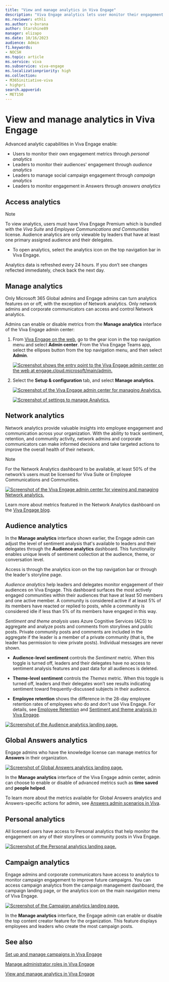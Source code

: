 ```yaml
---
title: "View and manage analytics in Viva Engage"
description: "Viva Engage analytics lets user monitor their engagement metrics and leaders monitor audience engagement (audience analytics), campaign engagement, and monitor engagement in Answers."
ms.reviewer: ethli
ms.author: v-bvrana
author: Starshine89
manager: elizapo
ms.date: 10/16/2023
audience: Admin
f1.keywords:
- NOCSH
ms.topic: article
ms.service: viva
ms.subservice: viva-engage
ms.localizationpriority: high
ms.collection:  
- M365initiative-viva
- highpri
search.appverid:
- MET150
---
```



# View and manage analytics in Viva Engage

Advanced analytic capabilities in Viva Engage enable:
- Users to monitor their own engagement metrics through *personal analytics*
- Leaders to monitor their audiences' engagement through *audience analytics*
- Leaders to manage social campaign engagement through *campaign analytics*
- Leaders to monitor engagement in Answers through *answers analytics*

## Access analytics

>[!NOTE]
>To view analytics, users must have Viva Engage Premium which is bundled with the *Viva Suite* and *Employee Communications and Communities* license. Audience analytics are only viewable by leaders that have at least one primary assigned audience and their delegates.

- To open analytics, select the analytics icon on the top navigation bar in Viva Engage.

Analytics data is refreshed every 24 hours. If you don’t see changes reflected immediately, check back the next day.

## Manage analytics

Only Microsoft 365 Global admins and Engage admins can turn analytics features on or off, with the exception of Network analytics. Only network admins and corporate communicators can access and control Network analytics. 

Admins can enable or disable metrics from the **Manage analytics** interface of the Viva Engage admin center:

1. From [Viva Engage on the web](https://www.engage.cloud.microsoft/main/admin), go to the gear icon in the top navigation menu and select **Admin center**. From the Viva Engage Teams app, select the ellipses button from the top navigation menu, and then select **Admin**.

    [![Screenshot shows the entry point to the Viva Engage admin center on the web at engage.cloud.microsoft/main/admin.](/viva/media/engage/admin/web-admin-entry.png)](/viva/media/engage/admin/web-admin-entry.png#lightbox)

1. Select the **Setup & configuration** tab, and select **Manage analytics**.

    [![Screenshot of the Viva Engage admin center for managing Analytics.](/Viva/media/engage/admin/manage-analytics-eac.png)](/Viva/media/engage/admin/manage-analytics-eac.png#lightbox)

    [![Screenshot of settings to manage Analytics.](/Viva/media/engage/admin/analytics-admin-settings.png)](/Viva/media/engage/admin/analytics-admin-settings.png#lightbox)

## Network analytics

Network analytics provide valuable insights into employee engagement and communication across your organization. With the ability to track sentiment, retention, and community activity, network admins and corporate communicators can make informed decisions and take targeted actions to improve the overall health of their network. 

>[!NOTE] 
>For the Network Analytics dashboard to be available, at least 50% of the network’s users must be licensed for Viva Suite or Employee Communications and Communities.

  [![Screenshot of the Viva Engage admin center for viewing and managing Network analytics.](/Viva/media/engage/admin/engage-network-analytics.png)](/Viva/media/engage/admin/engage-network-analytics.png#lightbox)

Learn more about metrics featured in the Network Analytics dashboard on the [Viva Engage blog](https://techcommunity.microsoft.com/t5/viva-engage-blog/bg-p/Viva_Engage_Blog).

## Audience analytics  

In the **Manage analytics** interface shown earlier, the Engage admin can adjust the level of sentiment analysis that's available to leaders and their delegates through the **Audience analytics** dashboard. This functionality enables unique levels of sentiment collection at the audience, theme, or conversation level.

Access is through the analytics icon on the top navigation bar or through the leader's storyline page.

*Audience analytics* help leaders and delegates monitor engagement of their audiences on Viva Engage. This dashboard surfaces the most actively engaged communities within their audiences that have at least 50 members and one active member. A community is considered active if at least 5% of its members have reacted or replied to posts, while a community is considered idle if less than 5% of its members have engaged in this way.

*Sentiment and theme analysis* uses Azure Cognitive Services (ACS) to aggregate and analyze posts and comments from storylines and public posts. Private community posts and comments are included in the aggregate if the leader is a member of a private community (that is, the leader has permission to view private posts). Individual messages are never shown.

- **Audience-level sentiment** controls the *Sentiment* metric. When this toggle is turned off, leaders and their delegates have no access to sentiment analysis features and past data for all audiences is deleted.

-	**Theme-level sentiment** controls the *Themes* metric. When this toggle is turned off, leaders and their delegates won’t see results indicating sentiment toward frequently-discussed subjects in their audience.
-	**Employee retention** shows the difference in the 28-day employee retention rates of employees who do and don't use Viva Engage. For details, see [Employee Retention](/purview/retention-policies-viva-engage) and [Sentiment and theme analysis in Viva Engage](https://support.microsoft.com/en-us/topic/sentiment-and-theme-analysis-in-viva-engage-065c3355-d156-4bf8-afdb-663b0724befd).

[![Screenshot of the Audience analytics landing page.](/Viva/media/engage/admin/audience-analytics.png)](/Viva/media/engage/admin/audience-analytics.png#lightbox)

## Global Answers analytics

Engage admins who have the knowledge license can manage metrics for **Answers** in their organization.

[![Screenshot of Global Answers analytics landing page.](/Viva/media/engage/admin/global-answers-analytics.png)](/Viva/media/engage/admin/global-answers-analytics.png#lightbox)

In the **Manage analytics** interface of the Viva Engage admin center, admin can choose to enable or disable of advanced metrics such as **time saved** and **people helped**.  

To learn more about the metrics available for Global Answers analytics and Answers-specific actions for admin, see [Answers admin scenarios in Viva](/Viva/engage/eac-answers-admin-scenarios).

## Personal analytics  

All licensed users have access to Personal analytics that help monitor the engagement on any of their storylines or community posts in Viva Engage.

[![Screenshot of the Personal analytics landing page.](/Viva/media/engage/admin/personal-analytics-admin.png)](/Viva/media/engage/admin/personal-analytics-admin.png#lightbox)

## Campaign analytics  

Engage admins and corporate communicators have access to analytics to monitor campaign engagement to improve future campaigns. You can access campaign analytics from the campaign management dashboard, the campaign landing page, or the analytics icon on the main navigation menu of Viva Engage.

[![Screenshot of the Campaign analytics landing page.](/Viva/media/engage/admin/campaign-analytics.png)](/Viva/media/engage/admin/campaign-analytics.png#lightbox)

In the **Manage analytics** interface, the Engage admin can enable or disable the top content creator feature for the organization. This feature displays employees and leaders who create the most campaign posts.

## See also

[Set up and manage campaigns in Viva Engage](/viva/engage/campaigns)

[Manage administrator roles in Viva Engage](/viva/engage/eac-key-admin-roles-permissions)

[View and manage analytics in Viva Engage](/Viva/engage/analytics)
